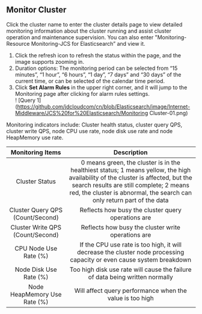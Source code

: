 ## Monitor Cluster
Click the cluster name to enter the cluster details page to view detailed monitoring information about the cluster running and assist cluster operation and maintenance supervision. You can also enter "Monitoring-Resource Monitoring-JCS for Elasticsearch” and view it.</br>
1. Click the refresh icon to refresh the status within the page, and the image supports zooming in.</br>
2. Duration options: The monitoring period can be selected from “15 minutes”, “1 hour”, “6 hours”, “1 day”, “7 days” and “30 days” of the current time, or can be selected of the calendar time period.</br>
3. Click **Set Alarm Rules** in the upper right corner, and it will jump to the Monitoring page after clicking for alarm rules settings.</br>
! [Query 1](https://github.com/jdcloudcom/cn/blob/Elasticsearch/image/Internet-Middleware/JCS%20for%20Elasticsearch/Monitoring Cluster-01.png)
 
Monitoring indicators include: Cluster health status, cluster query QPS, cluster write QPS, node CPU use rate, node disk use rate and node HeapMemory use rate.</br>

| Monitoring Items 	| Description 	|
|:--:|:--:|
| Cluster Status | 0 means green, the cluster is in the healthiest status; 1 means yellow, the high availability of the cluster is affected, but the search results are still complete; 2 means red, the cluster is abnormal, the search can only return part of the data |
| Cluster Query QPS (Count/Second) 	| Reflects how busy the cluster query operations are |
| Cluster Write QPS (Count/Second) | Reflects how busy the cluster write operations are |
| CPU Node Use Rate (%) | If the CPU use rate is too high, it will decrease the cluster node processing capacity or even cause system breakdown |
| Node Disk Use Rate (%) 	| Too high disk use rate will cause the failure of data being written normally |
| Node HeapMemory Use Rate (%) | Will affect query performance when the value is too high |
